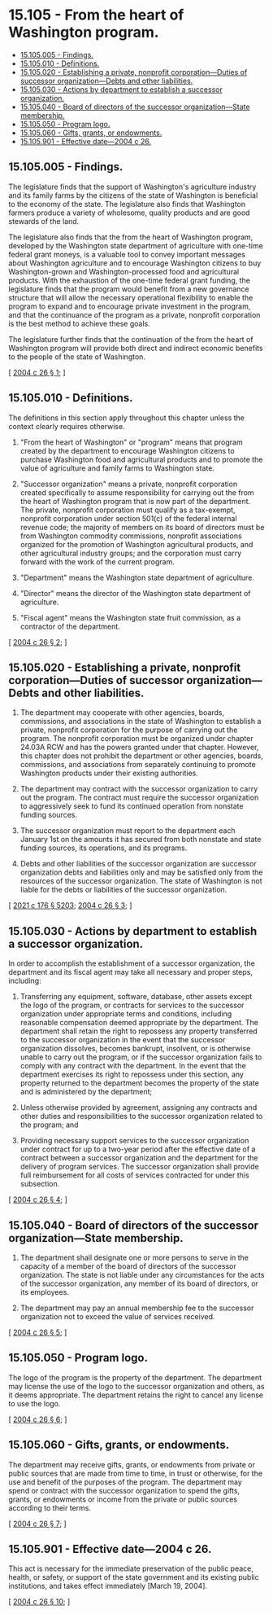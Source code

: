 # 15.105 - From the heart of Washington program.
* [15.105.005 - Findings.](#15105005---findings)
* [15.105.010 - Definitions.](#15105010---definitions)
* [15.105.020 - Establishing a private, nonprofit corporation—Duties of successor organization—Debts and other liabilities.](#15105020---establishing-a-private-nonprofit-corporationduties-of-successor-organizationdebts-and-other-liabilities)
* [15.105.030 - Actions by department to establish a successor organization.](#15105030---actions-by-department-to-establish-a-successor-organization)
* [15.105.040 - Board of directors of the successor organization—State membership.](#15105040---board-of-directors-of-the-successor-organizationstate-membership)
* [15.105.050 - Program logo.](#15105050---program-logo)
* [15.105.060 - Gifts, grants, or endowments.](#15105060---gifts-grants-or-endowments)
* [15.105.901 - Effective date—2004 c 26.](#15105901---effective-date2004-c-26)
## 15.105.005 - Findings.
The legislature finds that the support of Washington's agriculture industry and its family farms by the citizens of the state of Washington is beneficial to the economy of the state. The legislature also finds that Washington farmers produce a variety of wholesome, quality products and are good stewards of the land.

The legislature also finds that the from the heart of Washington program, developed by the Washington state department of agriculture with one-time federal grant moneys, is a valuable tool to convey important messages about Washington agriculture and to encourage Washington citizens to buy Washington-grown and Washington-processed food and agricultural products. With the exhaustion of the one-time federal grant funding, the legislature finds that the program would benefit from a new governance structure that will allow the necessary operational flexibility to enable the program to expand and to encourage private investment in the program, and that the continuance of the program as a private, nonprofit corporation is the best method to achieve these goals.

The legislature further finds that the continuation of the from the heart of Washington program will provide both direct and indirect economic benefits to the people of the state of Washington.

\[ [2004 c 26 § 1](https://lawfilesext.leg.wa.gov/biennium/2003-04/Pdf/Bills/Session%20Laws/House/2366-S.SL.pdf?cite=2004%20c%2026%20§%201); \]

## 15.105.010 - Definitions.
The definitions in this section apply throughout this chapter unless the context clearly requires otherwise.

1. "From the heart of Washington" or "program" means that program created by the department to encourage Washington citizens to purchase Washington food and agricultural products and to promote the value of agriculture and family farms to Washington state.

2. "Successor organization" means a private, nonprofit corporation created specifically to assume responsibility for carrying out the from the heart of Washington program that is now part of the department. The private, nonprofit corporation must qualify as a tax-exempt, nonprofit corporation under section 501(c) of the federal internal revenue code; the majority of members on its board of directors must be from Washington commodity commissions, nonprofit associations organized for the promotion of Washington agricultural products, and other agricultural industry groups; and the corporation must carry forward with the work of the current program.

3. "Department" means the Washington state department of agriculture.

4. "Director" means the director of the Washington state department of agriculture.

5. "Fiscal agent" means the Washington state fruit commission, as a contractor of the department.

\[ [2004 c 26 § 2](https://lawfilesext.leg.wa.gov/biennium/2003-04/Pdf/Bills/Session%20Laws/House/2366-S.SL.pdf?cite=2004%20c%2026%20§%202); \]

## 15.105.020 - Establishing a private, nonprofit corporation—Duties of successor organization—Debts and other liabilities.
1. The department may cooperate with other agencies, boards, commissions, and associations in the state of Washington to establish a private, nonprofit corporation for the purpose of carrying out the program. The nonprofit corporation must be organized under chapter 24.03A RCW and has the powers granted under that chapter. However, this chapter does not prohibit the department or other agencies, boards, commissions, and associations from separately continuing to promote Washington products under their existing authorities.

2. The department may contract with the successor organization to carry out the program. The contract must require the successor organization to aggressively seek to fund its continued operation from nonstate funding sources.

3. The successor organization must report to the department each January 1st on the amounts it has secured from both nonstate and state funding sources, its operations, and its programs.

4. Debts and other liabilities of the successor organization are successor organization debts and liabilities only and may be satisfied only from the resources of the successor organization. The state of Washington is not liable for the debts or liabilities of the successor organization.

\[ [2021 c 176 § 5203](https://lawfilesext.leg.wa.gov/biennium/2021-22/Pdf/Bills/Session%20Laws/Senate/5034-S.SL.pdf?cite=2021%20c%20176%20§%205203); [2004 c 26 § 3](https://lawfilesext.leg.wa.gov/biennium/2003-04/Pdf/Bills/Session%20Laws/House/2366-S.SL.pdf?cite=2004%20c%2026%20§%203); \]

## 15.105.030 - Actions by department to establish a successor organization.
In order to accomplish the establishment of a successor organization, the department and its fiscal agent may take all necessary and proper steps, including:

1. Transferring any equipment, software, database, other assets except the logo of the program, or contracts for services to the successor organization under appropriate terms and conditions, including reasonable compensation deemed appropriate by the department. The department shall retain the right to repossess any property transferred to the successor organization in the event that the successor organization dissolves, becomes bankrupt, insolvent, or is otherwise unable to carry out the program, or if the successor organization fails to comply with any contract with the department. In the event that the department exercises its right to repossess under this section, any property returned to the department becomes the property of the state and is administered by the department;

2. Unless otherwise provided by agreement, assigning any contracts and other duties and responsibilities to the successor organization related to the program; and

3. Providing necessary support services to the successor organization under contract for up to a two-year period after the effective date of a contract between a successor organization and the department for the delivery of program services. The successor organization shall provide full reimbursement for all costs of services contracted for under this subsection.

\[ [2004 c 26 § 4](https://lawfilesext.leg.wa.gov/biennium/2003-04/Pdf/Bills/Session%20Laws/House/2366-S.SL.pdf?cite=2004%20c%2026%20§%204); \]

## 15.105.040 - Board of directors of the successor organization—State membership.
1. The department shall designate one or more persons to serve in the capacity of a member of the board of directors of the successor organization. The state is not liable under any circumstances for the acts of the successor organization, any member of its board of directors, or its employees.

2. The department may pay an annual membership fee to the successor organization not to exceed the value of services received.

\[ [2004 c 26 § 5](https://lawfilesext.leg.wa.gov/biennium/2003-04/Pdf/Bills/Session%20Laws/House/2366-S.SL.pdf?cite=2004%20c%2026%20§%205); \]

## 15.105.050 - Program logo.
The logo of the program is the property of the department. The department may license the use of the logo to the successor organization and others, as it deems appropriate. The department retains the right to cancel any license to use the logo.

\[ [2004 c 26 § 6](https://lawfilesext.leg.wa.gov/biennium/2003-04/Pdf/Bills/Session%20Laws/House/2366-S.SL.pdf?cite=2004%20c%2026%20§%206); \]

## 15.105.060 - Gifts, grants, or endowments.
The department may receive gifts, grants, or endowments from private or public sources that are made from time to time, in trust or otherwise, for the use and benefit of the purposes of the program. The department may spend or contract with the successor organization to spend the gifts, grants, or endowments or income from the private or public sources according to their terms.

\[ [2004 c 26 § 7](https://lawfilesext.leg.wa.gov/biennium/2003-04/Pdf/Bills/Session%20Laws/House/2366-S.SL.pdf?cite=2004%20c%2026%20§%207); \]

## 15.105.901 - Effective date—2004 c 26.
This act is necessary for the immediate preservation of the public peace, health, or safety, or support of the state government and its existing public institutions, and takes effect immediately [March 19, 2004].

\[ [2004 c 26 § 10](https://lawfilesext.leg.wa.gov/biennium/2003-04/Pdf/Bills/Session%20Laws/House/2366-S.SL.pdf?cite=2004%20c%2026%20§%2010); \]

